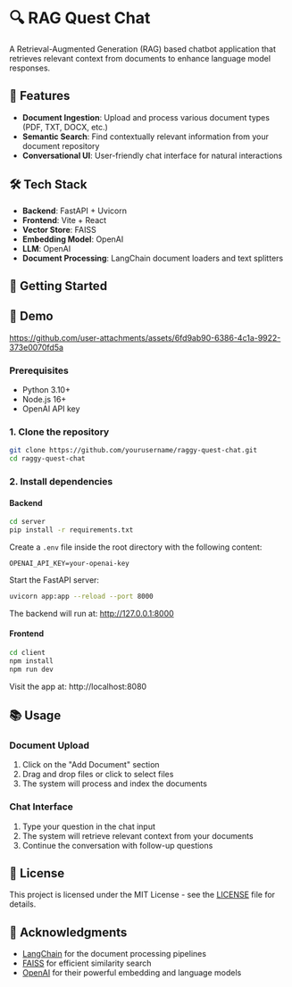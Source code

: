 # 🔍 RAG Quest Chat

A Retrieval-Augmented Generation (RAG) based chatbot application that retrieves relevant context from documents to enhance language model responses.

## 🌟 Features

- **Document Ingestion**: Upload and process various document types (PDF, TXT, DOCX, etc.)
- **Semantic Search**: Find contextually relevant information from your document repository
- **Conversational UI**: User-friendly chat interface for natural interactions

## 🛠️ Tech Stack

- **Backend**: FastAPI + Uvicorn
- **Frontend**: Vite + React
- **Vector Store**: FAISS
- **Embedding Model**: OpenAI
- **LLM**: OpenAI
- **Document Processing**: LangChain document loaders and text splitters

## 🚀 Getting Started

## 🎥 Demo

https://github.com/user-attachments/assets/6fd9ab90-6386-4c1a-9922-373e0070fd5a

### Prerequisites

- Python 3.10+
- Node.js 16+
- OpenAI API key

### 1. Clone the repository

```bash
git clone https://github.com/yourusername/raggy-quest-chat.git
cd raggy-quest-chat
```

### 2. Install dependencies

#### Backend

```bash
cd server
pip install -r requirements.txt
```

Create a `.env` file inside the root directory with the following content:

```
OPENAI_API_KEY=your-openai-key
```

Start the FastAPI server:

```bash
uvicorn app:app --reload --port 8000
```

The backend will run at: http://127.0.0.1:8000

#### Frontend

```bash
cd client
npm install
npm run dev
```

Visit the app at: http://localhost:8080

## 📚 Usage

### Document Upload

1. Click on the "Add Document" section
2. Drag and drop files or click to select files
3. The system will process and index the documents

### Chat Interface

1. Type your question in the chat input
2. The system will retrieve relevant context from your documents
3. Continue the conversation with follow-up questions

## 📜 License

This project is licensed under the MIT License - see the [LICENSE](LICENSE) file for details.

## 🙏 Acknowledgments

- [LangChain](https://github.com/hwchase17/langchain) for the document processing pipelines
- [FAISS](https://github.com/facebookresearch/faiss) for efficient similarity search
- [OpenAI](https://openai.com/) for their powerful embedding and language models
